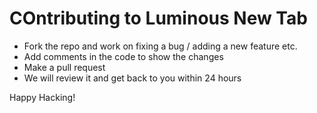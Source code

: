 # COntributing to Luminous New Tab
- Fork the repo and work on fixing a bug / adding a new feature etc.
- Add comments in the code to show the changes
- Make a pull request
- We will review it and get back to you within 24 hours

Happy Hacking!
